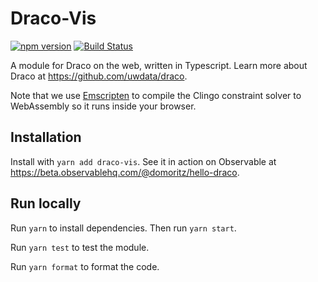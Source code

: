 # Draco-Vis

[![npm version](https://img.shields.io/npm/v/draco-vis.svg)](https://www.npmjs.com/package/draco-vis)
[![Build Status](https://travis-ci.com/uwdata/draco-vis.svg?branch=master)](https://travis-ci.com/uwdata/draco-vis)

A module for Draco on the web, written in Typescript. Learn more about Draco at https://github.com/uwdata/draco. 

Note that we use [Emscripten](https://github.com/kripken/emscripten) to compile the Clingo constraint solver to WebAssembly so it runs inside your browser.

## Installation

Install with `yarn add draco-vis`. See it in action on Observable at https://beta.observablehq.com/@domoritz/hello-draco.

## Run locally

Run `yarn` to install dependencies. Then run `yarn start`.

Run `yarn test` to test the module.

Run `yarn format` to format the code.
